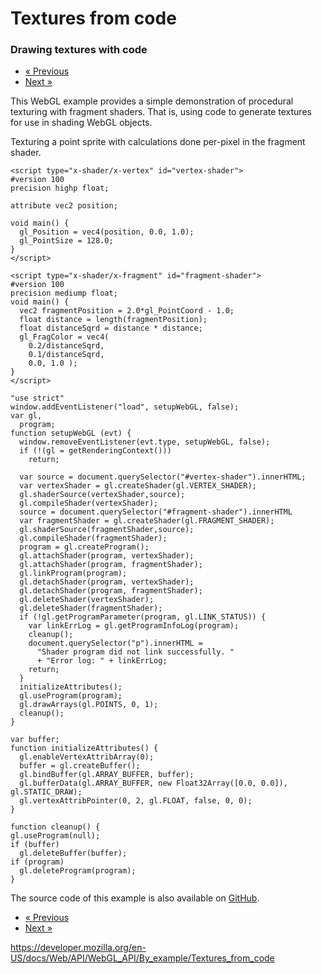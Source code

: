 Textures from code
==================

### Drawing textures with code

-   <a href="hello_vertex_attributes" class="button minimal">« Previous</a>
-   <a href="video_textures" class="button minimal">Next »</a>

This WebGL example provides a simple demonstration of procedural texturing with fragment shaders. That is, using code to generate textures for use in shading WebGL objects.

Texturing a point sprite with calculations done per-pixel in the fragment shader.

    <script type="x-shader/x-vertex" id="vertex-shader">
    #version 100
    precision highp float;

    attribute vec2 position;

    void main() {
      gl_Position = vec4(position, 0.0, 1.0);
      gl_PointSize = 128.0;
    }
    </script>

    <script type="x-shader/x-fragment" id="fragment-shader">
    #version 100
    precision mediump float;
    void main() {
      vec2 fragmentPosition = 2.0*gl_PointCoord - 1.0;
      float distance = length(fragmentPosition);
      float distanceSqrd = distance * distance;
      gl_FragColor = vec4(
        0.2/distanceSqrd,
        0.1/distanceSqrd,
        0.0, 1.0 );
    }
    </script>

    "use strict"
    window.addEventListener("load", setupWebGL, false);
    var gl,
      program;
    function setupWebGL (evt) {
      window.removeEventListener(evt.type, setupWebGL, false);
      if (!(gl = getRenderingContext()))
        return;

      var source = document.querySelector("#vertex-shader").innerHTML;
      var vertexShader = gl.createShader(gl.VERTEX_SHADER);
      gl.shaderSource(vertexShader,source);
      gl.compileShader(vertexShader);
      source = document.querySelector("#fragment-shader").innerHTML
      var fragmentShader = gl.createShader(gl.FRAGMENT_SHADER);
      gl.shaderSource(fragmentShader,source);
      gl.compileShader(fragmentShader);
      program = gl.createProgram();
      gl.attachShader(program, vertexShader);
      gl.attachShader(program, fragmentShader);
      gl.linkProgram(program);
      gl.detachShader(program, vertexShader);
      gl.detachShader(program, fragmentShader);
      gl.deleteShader(vertexShader);
      gl.deleteShader(fragmentShader);
      if (!gl.getProgramParameter(program, gl.LINK_STATUS)) {
        var linkErrLog = gl.getProgramInfoLog(program);
        cleanup();
        document.querySelector("p").innerHTML =
          "Shader program did not link successfully. "
          + "Error log: " + linkErrLog;
        return;
      }
      initializeAttributes();
      gl.useProgram(program);
      gl.drawArrays(gl.POINTS, 0, 1);
      cleanup();
    }

    var buffer;
    function initializeAttributes() {
      gl.enableVertexAttribArray(0);
      buffer = gl.createBuffer();
      gl.bindBuffer(gl.ARRAY_BUFFER, buffer);
      gl.bufferData(gl.ARRAY_BUFFER, new Float32Array([0.0, 0.0]), gl.STATIC_DRAW);
      gl.vertexAttribPointer(0, 2, gl.FLOAT, false, 0, 0);
    }

    function cleanup() {
    gl.useProgram(null);
    if (buffer)
      gl.deleteBuffer(buffer);
    if (program)
      gl.deleteProgram(program);
    }

The source code of this example is also available on [GitHub](https://github.com/idofilin/webgl-by-example/tree/master/textures-from-code).

-   <a href="hello_vertex_attributes" class="button minimal">« Previous</a>
-   <a href="video_textures" class="button minimal">Next »</a>

<a href="https://developer.mozilla.org/en-US/docs/Web/API/WebGL_API/By_example/Textures_from_code" class="_attribution-link">https://developer.mozilla.org/en-US/docs/Web/API/WebGL_API/By_example/Textures_from_code</a>
